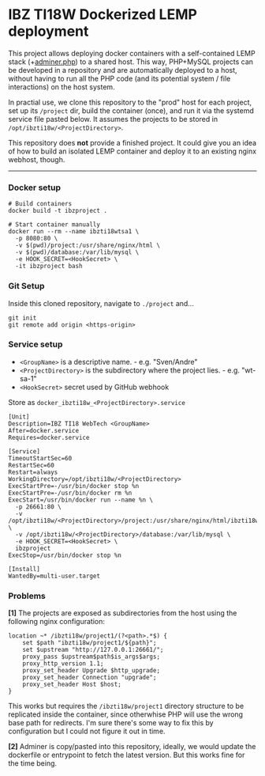 # IBZ TI18W Dockerized LEMP deployment
This project allows deploying docker containers with a self-contained LEMP stack (+[adminer.php](https://www.adminer.org/)) to a shared host. This way, PHP+MySQL projects can be developed in a repository and are automatically deployed to a host, without having to run all the PHP code (and its potential system / file interactions) on the host system.

In practial use, we clone this repository to the "prod" host for each project, set up its `/project` dir, build the container (once), and run it via the systemd service file pasted below. It assumes the projects to be stored in `/opt/ibzti18w/<ProjectDirectory>`.

This repository does **not** provide a finished project. It could give you an idea of how to build an isolated LEMP container and deploy it to an existing nginx webhost, though.

-----

### Docker setup
```
# Build containers
docker build -t ibzproject .

# Start container manually
docker run --rm --name ibzti18wtsa1 \
  -p 8080:80 \
  -v $(pwd)/project:/usr/share/nginx/html \
  -v $(pwd)/database:/var/lib/mysql \
  -e HOOK_SECRET=<HookSecret> \
  -it ibzproject bash
```

### Git Setup
Inside this cloned repository, navigate to `./project` and...
```
git init
git remote add origin <https-origin>
```

### Service setup
* `<GroupName>` is a descriptive name. -  e.g. "Sven/Andre"
* `<ProjectDirectory>` is the subdirectory where the project lies. - e.g. "wt-sa-1"
* `<HookSecret>` secret used by GitHub webhook

Store as `docker_ibzti18w_<ProjectDirectory>.service`
```
[Unit]
Description=IBZ TI18 WebTech <GroupName>
After=docker.service
Requires=docker.service

[Service]
TimeoutStartSec=60
RestartSec=60
Restart=always
WorkingDirectory=/opt/ibzti18w/<ProjectDirectory>
ExecStartPre=-/usr/bin/docker stop %n
ExecStartPre=-/usr/bin/docker rm %n
ExecStart=/usr/bin/docker run --name %n \
  -p 26661:80 \
  -v /opt/ibzti18w/<ProjectDirectory>/project:/usr/share/nginx/html/ibzti18w/<ProjectDirectory>/project \
  -v /opt/ibzti18w/<ProjectDirectory>/database:/var/lib/mysql \
  -e HOOK_SECRET=<HookSecret> \
  ibzproject
ExecStop=/usr/bin/docker stop %n

[Install]
WantedBy=multi-user.target
```

### Problems
**[1]** The projects are exposed as subdirectories from the host using the following nginx configuration:

```
location ~* /ibzti18w/project1/(?<path>.*$) {
    set $path "ibzti18w/project1/${path}";
    set $upstream "http://127.0.0.1:26661/";
    proxy_pass $upstream$path$is_args$args;
    proxy_http_version 1.1;
    proxy_set_header Upgrade $http_upgrade;
    proxy_set_header Connection "upgrade";
    proxy_set_header Host $host;
}
```

This works but requires the `/ibzti18w/project1` directory structure to be replicated inside the container, since otherwhise PHP will use the wrong base path for redirects. I'm sure there's some way to fix this by configuration but I could not figure it out in time.

**[2]** Adminer is copy/pasted into this repository, ideally, we would update the dockerfile or entrypoint to fetch the latest version. But this works fine for the time being.

